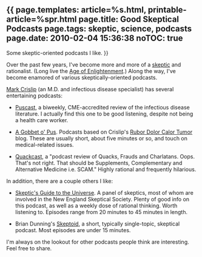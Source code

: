 {{
page.templates: article=%s.html, printable-article=%spr.html
page.title: Good Skeptical Podcasts
page.tags: skeptic, science, podcasts
page.date: 2010-02-04 15:36:38
noTOC: true
---
Some skeptic-oriented podcasts I like.
}}

Over the past few years, I've become more and more of a
[skeptic][] and rationalist. (Long live
the
[Age of Enlightenment][].)
Along the way, I've become enamored of various skeptically-oriented
podcasts.

[Mark Crislip][] (an M.D. and infectious
disease specialist) has several entertaining podcasts:

-   [Puscast][], a biweekly,
    CME-accredited review of the infectious disease literature. I
    actually find this one to be good listening, despite not being a
    health care worker.

-   [A Gobbet o' Pus][]. Podcasts
    based on Crislip's
    [Rubor Dolor Calor Tumor][] blog.
    These are usually short, about five minutes or so, and touch on
    medical-related issues.

-   [Quackcast][], a "podcast review of
    Quacks, Frauds and Charlatans. Oops. That's not right. That should
    be Supplements, Complementary and Alternative Medicine i.e. SCAM."
    Highly rational and frequently hilarious.


In addition, there are a couple others I like:

-   [Skeptic's Guide to the Universe][].
    A panel of skeptics, most of whom are involved in the New England
    Skeptical Society. Plenty of good info on this podcast, as well as
    a weekly dose of rational thinking. Worth listening to. Episodes
    range from 20 minutes to 45 minutes in length.

-   Brian Dunning's [Skeptoid][],
    a short, typically single-topic, skeptical podcast. Most episodes
    are under 15 minutes.


I'm always on the lookout for other podcasts people think are
interesting. Feel free to share.

[skeptic]: http://skepdic.com/faq.html
[Age of Enlightenment]: http://en.wikipedia.org/wiki/Age_of_Enlightenment
[Mark Crislip]: http://www.pusware.com/
[Puscast]: http://www.pusware.com/podcasts.html
[A Gobbet o' Pus]: http://www.pusware.com/gobbet.html
[Rubor Dolor Calor Tumor]: http://blogs.medscape.com/rdct
[Quackcast]: http://www.quackcast.com/
[Skeptic's Guide to the Universe]: http://www.theskepticsguide.org/
[Skeptoid]: http://skeptoid.com/subscribe.php
